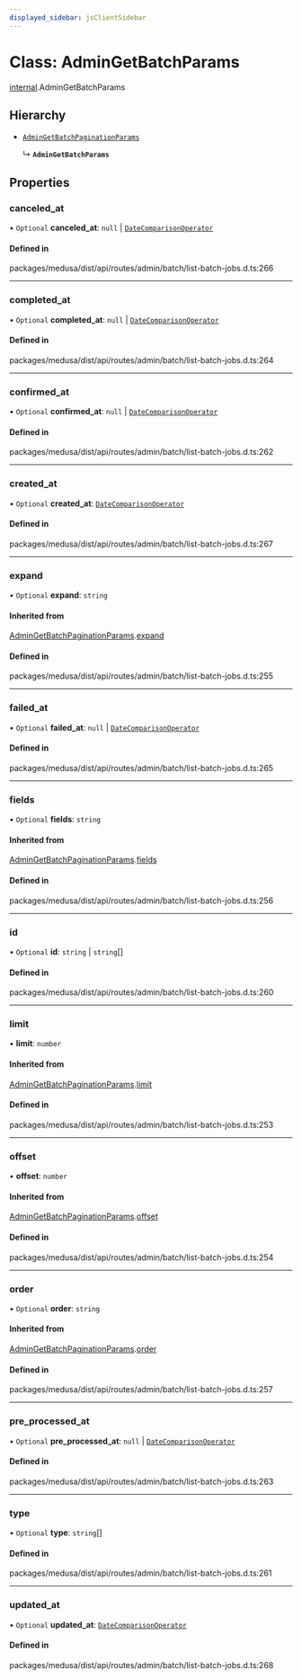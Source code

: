 ```yaml
---
displayed_sidebar: jsClientSidebar
---
```


# Class: AdminGetBatchParams

[internal](../modules/internal-2.md).AdminGetBatchParams

## Hierarchy

- [`AdminGetBatchPaginationParams`](internal-2.AdminGetBatchPaginationParams.md)

  ↳ **`AdminGetBatchParams`**

## Properties

### canceled\_at

• `Optional` **canceled\_at**: ``null`` \| [`DateComparisonOperator`](internal-2.DateComparisonOperator.md)

#### Defined in

packages/medusa/dist/api/routes/admin/batch/list-batch-jobs.d.ts:266

___

### completed\_at

• `Optional` **completed\_at**: ``null`` \| [`DateComparisonOperator`](internal-2.DateComparisonOperator.md)

#### Defined in

packages/medusa/dist/api/routes/admin/batch/list-batch-jobs.d.ts:264

___

### confirmed\_at

• `Optional` **confirmed\_at**: ``null`` \| [`DateComparisonOperator`](internal-2.DateComparisonOperator.md)

#### Defined in

packages/medusa/dist/api/routes/admin/batch/list-batch-jobs.d.ts:262

___

### created\_at

• `Optional` **created\_at**: [`DateComparisonOperator`](internal-2.DateComparisonOperator.md)

#### Defined in

packages/medusa/dist/api/routes/admin/batch/list-batch-jobs.d.ts:267

___

### expand

• `Optional` **expand**: `string`

#### Inherited from

[AdminGetBatchPaginationParams](internal-2.AdminGetBatchPaginationParams.md).[expand](internal-2.AdminGetBatchPaginationParams.md#expand)

#### Defined in

packages/medusa/dist/api/routes/admin/batch/list-batch-jobs.d.ts:255

___

### failed\_at

• `Optional` **failed\_at**: ``null`` \| [`DateComparisonOperator`](internal-2.DateComparisonOperator.md)

#### Defined in

packages/medusa/dist/api/routes/admin/batch/list-batch-jobs.d.ts:265

___

### fields

• `Optional` **fields**: `string`

#### Inherited from

[AdminGetBatchPaginationParams](internal-2.AdminGetBatchPaginationParams.md).[fields](internal-2.AdminGetBatchPaginationParams.md#fields)

#### Defined in

packages/medusa/dist/api/routes/admin/batch/list-batch-jobs.d.ts:256

___

### id

• `Optional` **id**: `string` \| `string`[]

#### Defined in

packages/medusa/dist/api/routes/admin/batch/list-batch-jobs.d.ts:260

___

### limit

• **limit**: `number`

#### Inherited from

[AdminGetBatchPaginationParams](internal-2.AdminGetBatchPaginationParams.md).[limit](internal-2.AdminGetBatchPaginationParams.md#limit)

#### Defined in

packages/medusa/dist/api/routes/admin/batch/list-batch-jobs.d.ts:253

___

### offset

• **offset**: `number`

#### Inherited from

[AdminGetBatchPaginationParams](internal-2.AdminGetBatchPaginationParams.md).[offset](internal-2.AdminGetBatchPaginationParams.md#offset)

#### Defined in

packages/medusa/dist/api/routes/admin/batch/list-batch-jobs.d.ts:254

___

### order

• `Optional` **order**: `string`

#### Inherited from

[AdminGetBatchPaginationParams](internal-2.AdminGetBatchPaginationParams.md).[order](internal-2.AdminGetBatchPaginationParams.md#order)

#### Defined in

packages/medusa/dist/api/routes/admin/batch/list-batch-jobs.d.ts:257

___

### pre\_processed\_at

• `Optional` **pre\_processed\_at**: ``null`` \| [`DateComparisonOperator`](internal-2.DateComparisonOperator.md)

#### Defined in

packages/medusa/dist/api/routes/admin/batch/list-batch-jobs.d.ts:263

___

### type

• `Optional` **type**: `string`[]

#### Defined in

packages/medusa/dist/api/routes/admin/batch/list-batch-jobs.d.ts:261

___

### updated\_at

• `Optional` **updated\_at**: [`DateComparisonOperator`](internal-2.DateComparisonOperator.md)

#### Defined in

packages/medusa/dist/api/routes/admin/batch/list-batch-jobs.d.ts:268
